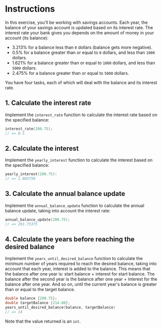 # Instructions
In this exercise, you'll be working with savings accounts.
Each year, the balance of your savings account is updated based on its interest rate.
The interest rate your bank gives you depends on the amount of money in your account (its balance):

- 3.213% for a balance less than `0` dollars (balance gets more negative).
- 0.5% for a balance greater than or equal to `0` dollars, and less than `1000` dollars.
- 1.621% for a balance greater than or equal to `1000` dollars, and less than `5000` dollars.
- 2.475% for a balance greater than or equal to `5000` dollars.

You have four tasks, each of which will deal with the balance and its interest rate.

## 1. Calculate the interest rate

Implement the `interest_rate` function to calculate the interest rate based on the specified balance:

```cpp
interest_rate(200.75);
// => 0.5
```

## 2. Calculate the interest

Implement the `yearly_interest` function to calculate the interest based on the specified balance:

```cpp
yearly_interest(200.75):
// => 1.003750
```

## 3. Calculate the annual balance update

Implement the `annual_balance_update` function to calculate the annual balance update, taking into account the interest rate:

```cpp
annual_balance_update(200.75);
// => 201.75375
```

## 4. Calculate the years before reaching the desired balance

Implement the `years_until_desired_balance` function to calculate the minimum number of years required to reach the desired balance, taking into account that each year, interest is added to the balance.
This means that the balance after one year is: start balance + interest for start balance.
The balance after the second year is the balance after one year + interest for the balance after one year.
And so on, until the current year's balance is greater than or equal to the target balance.

```cpp
double balance {200.75};
double targetBalance {214.88};
years_until_desired_balance(balance, targetBalance)
// => 14
```

Note that the value returned is an `int`.